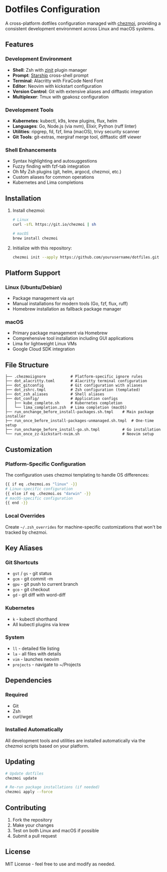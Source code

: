 # Dotfiles Configuration

A cross-platform dotfiles configuration managed with [chezmoi](https://www.chezmoi.io/), providing a consistent development environment across Linux and macOS systems.

## Features

### Development Environment
- **Shell**: Zsh with [zinit](https://github.com/zdharma-continuum/zinit) plugin manager
- **Prompt**: [Starship](https://starship.rs/) cross-shell prompt
- **Terminal**: Alacritty with FiraCode Nerd Font
- **Editor**: Neovim with kickstart configuration
- **Version Control**: Git with extensive aliases and difftastic integration
- **Multiplexer**: Tmux with gpakosz configuration

### Development Tools
- **Kubernetes**: kubectl, k9s, krew plugins, flux, helm
- **Languages**: Go, Node.js (via nvm), Elixir, Python (ruff linter)
- **Utilities**: ripgrep, fd, fzf, lima (macOS), trivy security scanner
- **Git Tools**: git-extras, mergiraf merge tool, difftastic diff viewer

### Shell Enhancements
- Syntax highlighting and autosuggestions
- Fuzzy finding with fzf-tab integration
- Oh My Zsh plugins (git, helm, argocd, chezmoi, etc.)
- Custom aliases for common operations
- Kubernetes and Lima completions

## Installation

1. Install chezmoi:
   ```bash
   # Linux
   curl -sfL https://git.io/chezmoi | sh

   # macOS
   brew install chezmoi
   ```

2. Initialize with this repository:
   ```bash
   chezmoi init --apply https://github.com/yourusername/dotfiles.git
   ```

## Platform Support

### Linux (Ubuntu/Debian)
- Package management via `apt`
- Manual installations for modern tools (Go, fzf, flux, ruff)
- Homebrew installation as fallback package manager

### macOS
- Primary package management via Homebrew
- Comprehensive tool installation including GUI applications
- Lima for lightweight Linux VMs
- Google Cloud SDK integration

## File Structure

```
├── .chezmoiignore           # Platform-specific ignore rules
├── dot_alacritty.toml       # Alacritty terminal configuration
├── dot_gitconfig            # Git configuration with aliases
├── dot_zshrc.tmpl           # Zsh configuration (templated)
├── dot_zsh_aliases          # Shell aliases
├── dot_config/              # Application configs
│   ├── kube_complete.sh     # Kubernetes completion
│   └── lima_completion.zsh  # Lima completion (macOS)
├── run_onchange_before_install-packages.sh.tmpl    # Main package installer
├── run_once_before_install-packages-unmanaged.sh.tmpl  # One-time setup
├── run_onchange_before_install-go.sh.tmpl          # Go installation
└── run_once_zz-kickstart-nvim.sh                   # Neovim setup
```

## Customization

### Platform-Specific Configuration
The configuration uses chezmoi templating to handle OS differences:

```bash
{{ if eq .chezmoi.os "linux" -}}
# Linux-specific configuration
{{ else if eq .chezmoi.os "darwin" -}}
# macOS-specific configuration
{{ end -}}
```

### Local Overrides
Create `~/.zsh_overrides` for machine-specific customizations that won't be tracked by chezmoi.

## Key Aliases

### Git Shortcuts
- `gst` / `gs` - git status
- `gcm` - git commit -m
- `gpu` - git push to current branch
- `gco` - git checkout
- `gd` - git diff with word-diff

### Kubernetes
- `k` - kubectl shorthand
- All kubectl plugins via krew

### System
- `ll` - detailed file listing
- `la` - all files with details
- `vim` - launches neovim
- `projects` - navigate to ~/Projects

## Dependencies

### Required
- Git
- Zsh
- curl/wget

### Installed Automatically
All development tools and utilities are installed automatically via the chezmoi scripts based on your platform.

## Updating

```bash
# Update dotfiles
chezmoi update

# Re-run package installations (if needed)
chezmoi apply --force
```

## Contributing

1. Fork the repository
2. Make your changes
3. Test on both Linux and macOS if possible
4. Submit a pull request

## License

MIT License - feel free to use and modify as needed.